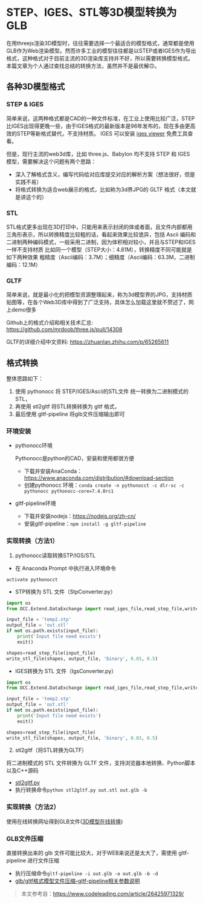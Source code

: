 # STEP、IGES、STL等3D模型转换为GLB


在用threejs渲染3D模型时，往往需要选择一个最适合的模型格式，通常都是使用GLB作为Web渲染模型。然而许多工业的模型往往都是以STEP或者IGES作为导出格式，这种格式对于目前主流的3D渲染库支持并不好，所以需要转换模型格式。本篇文章为个人通过查找总结的转换方法，虽然并不是最优解🙃。

## 各种3D模型格式

### STEP & IGES

简单来说，这两种格式都是CAD的一种文件标准，在工业上使用比较广泛，STEP比IGES出现得更晚一些，由于IGES格式的最新版本是96年发布的，现在多由更高效的STEP等新格式替代，不支持材质。
IGES 可以安装 [iges viewer](https://igsviewer.com/download.aspx) 免费工具查看。

但是，现行主流的web3d库，比如 three.js、Babylon 均不支持 STEP 和 IGES 模型，需要解决这个问题有两个思路：

- 深入了解格式含义，编写代码给对应库提交对应的解析方案（想法很好，但是实践不易）
- 将格式转换为适合web展示的格式，比如称为3d界JPG的 GLTF 格式（本文就是讲这个的）

### STL

STL格式更多出现在3D打印中，只能用来表示封闭的体或者面，且文件内部都用三角形表示，所以转换精度比较粗的话，看起来效果比较诡异，包括 Ascii 编码和二进制两种编码模式，一般采用二进制，因为体积相对较小，并且与STEP和IGES一样不支持材质
比如同一个模型（STEP大小：4.81M），转换精度不同可能就是如下两种效果
粗精度（Ascii编码：3.7M）；细精度（Ascii编码：63.3M，二进制编码：12.1M）

### GLTF

简单来说，就是最小化的把模型资源整理起来，称为3d模型界的JPG，支持材质贴图等，在各个Web3D库中得到了广泛支持，具体怎么加载这里就不赘述了，网上demo很多

Github上的格式介绍和相关技术汇总: https://github.com/mrdoob/three.js/pull/14308

GLTF的详细介绍中文资料: https://zhuanlan.zhihu.com/p/65265611

## 格式转换

整体思路如下：
1. 使用 pythonocc 将 STEP/IGES/Ascii的STL文件 统一转换为二进制模式的 STL，
2. 再使用 stl2gltf 将STL转换转换为 gltf 格式，
3. 最后使用 gltf-pipeline 将glb文件压缩输出即可

### 环境安装

- pythonocc环境

    Pythonocc是python的CAD，安装和使用都很方便
    - 下载并安装AnaConda：https://www.anaconda.com/distribution/#download-section
    - 创建pythonocc 环境：`conda create -n pythonocct -c dlr-sc -c pythonocc pythonocc-core=7.4.0rc1`

- gltf-pipeline环境

    - 下载并安装nodejs：https://nodejs.org/zh-cn/
    - 安装gltf-pipeline：`npm install -g gltf-pipeline`

### 实现转换（方法1）

1. pythonocc读取转换STP/IGS/STL

- 在 Anaconda Prompt 中执行进入环境命令

`activate pythonocct`

- STP转换为 STL 文件（StpConverter.py）

```python
import os
from OCC.Extend.DataExchange import read_iges_file,read_step_file,write_stl_file

input_file = 'temp2.stp'
output_file = 'out.stl'
if not os.path.exists(input_file):
    print('Input file need exists')
    exit()

shapes=read_step_file(input_file)
write_stl_file(shapes, output_file, 'binary', 0.03, 0.5)
```

- IGES转换为 STL 文件（IgsConverter.py）

```python
import os
from OCC.Extend.DataExchange import read_iges_file,read_step_file,write_stl_file

input_file = 'temp2.stp'
output_file = 'out.stl'
if not os.path.exists(input_file):
    print('Input file need exists')
    exit()

shapes=read_step_file(input_file)
write_stl_file(shapes, output_file, 'binary', 0.03, 0.5)

```

2. stl2gltf（将STL转换为GLTF）

将二进制模式的 STL 文件转换为 GLTF 文件，支持浏览器本地转换、Python脚本以及C++源码

- [stl2gltf.py](https://github.com/MyMiniFactory/stl2gltf/blob/c%2B%2B/stl2gltf.py)
- 执行转换命令`python stl2gltf.py out.stl out.glb -b`

### 实现转换（方法2）

使用在线转换网址得到GLB文件([3D模型在线转换](http://www.3dwhere.com/conv))

### GLB文件压缩

直接转换出来的 glb 文件可能比较大，对于WEB来说还是太大了，需使用 gltf-pipeline 进行文件压缩

- 执行压缩命令`gltf-pipeline -i out.glb -o out.glb -b -d`
- [glb/gltf格式模型文件压缩–gltf-pipeline相关参数说明](https://www.icode9.com/content-4-892291.html)

> 本文参考自：https://www.codeleading.com/article/26425971329/
